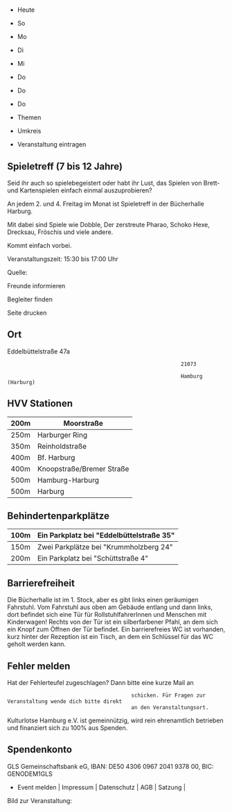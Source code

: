 # 

- Heute
- So
- Mo
- Di
- Mi
- Do
- Do
- Do

- Themen
- Umkreis

- Veranstaltung eintragen

## Spieletreff (7 bis 12 Jahre)

<!-- image -->

Seid ihr auch so spielebegeistert oder habt ihr Lust, das Spielen von Brett- und Kartenspielen einfach einmal auszuprobieren?

An jedem 2. und 4. Freitag im Monat ist Spieletreff in der Bücherhalle Harburg.

Mit dabei sind Spiele wie Dobble, Der zerstreute Pharao, Schoko Hexe, Drecksau, Fröschis und viele andere. 

Kommt einfach vorbei.

Veranstaltungszeit: 15:30 bis 17:00 Uhr

Quelle:

Freunde informieren

Begleiter finden

Seite drucken

## Ort

Eddelbüttelstraße 47a

				                                            21073 

				                                            Hamburg (Harburg)

## HVV Stationen

| 200m   | Moorstraße                |
|--------|---------------------------|
| 250m   | Harburger Ring            |
| 350m   | Reinholdstraße            |
| 400m   | Bf. Harburg               |
| 400m   | Knoopstraße/Bremer Straße |
| 500m   | Hamburg-Harburg           |
| 500m   | Harburg                   |

## Behindertenparkplätze

| 100m   | Ein Parkplatz bei "Eddelbüttelstraße 35"   |
|--------|--------------------------------------------|
| 150m   | Zwei Parkplätze bei "Krummholzberg 24"     |
| 200m   | Ein Parkplatz bei "Schüttstraße 4"         |

## Barrierefreiheit

Die Bücherhalle ist im 1. Stock, aber es gibt links einen geräumigen Fahrstuhl. Vom Fahrstuhl aus oben am Gebäude entlang und dann links, dort befindet sich eine Tür für RollstuhlfahrerInnen und Menschen mit Kinderwagen! Rechts von der Tür ist ein silberfarbener Pfahl, an dem sich ein Knopf zum Öffnen der Tür befindet. Ein barrierefreies WC ist vorhanden, kurz hinter der Rezeption ist ein Tisch, an dem ein Schlüssel für das WC geholt werden kann.

## Fehler melden

Hat der Fehlerteufel zugeschlagen? Dann bitte eine kurze Mail an
											
											schicken. Für Fragen zur Veranstaltung wende dich bitte direkt
											an den Veranstaltungsort.

Kulturlotse Hamburg e.V. ist gemeinnützig, wird rein ehrenamtlich betrieben und finanziert sich zu 100% aus Spenden.

## Spendenkonto

GLS Gemeinschaftsbank eG, IBAN: DE50 4306 0967 2041 9378 00, BIC: GENODEM1GLS

- Event melden | Impressum | Datenschutz | AGB | Satzung |

Bild zur Veranstaltung:

<!-- image -->